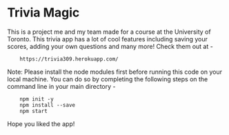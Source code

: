 # Trivia Magic

This is a project me and my team made for a course at the University of Toronto. This trivia app has a lot of cool features including saving your scores, adding your own questions and many more! Check them out at -

		https://trivia309.herokuapp.com/

Note:
	Please install the node modules first before running this code on your local machine. You can do so by completing the following steps on the command line in your main directory -

		npm init -y
		npm install --save
		npm start

Hope you liked the app!
